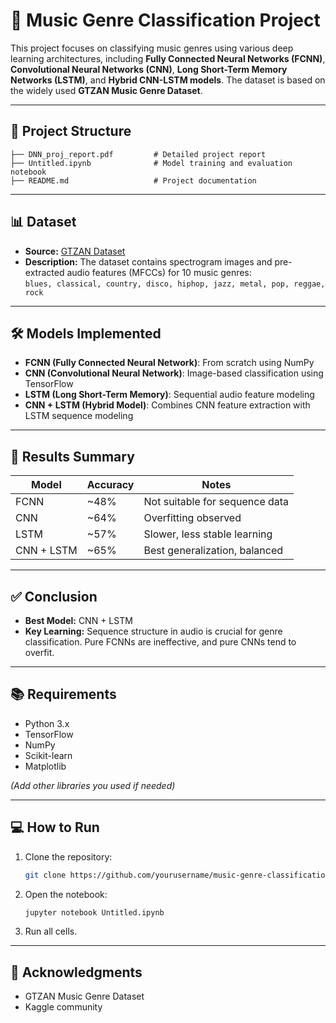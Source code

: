 
# 🎵 Music Genre Classification Project

This project focuses on classifying music genres using various deep learning architectures, including **Fully Connected Neural Networks (FCNN)**, **Convolutional Neural Networks (CNN)**, **Long Short-Term Memory Networks (LSTM)**, and **Hybrid CNN-LSTM models**. The dataset is based on the widely used **GTZAN Music Genre Dataset**.

---

## 📂 Project Structure
```plaintext
├── DNN_proj_report.pdf         # Detailed project report
├── Untitled.ipynb              # Model training and evaluation notebook
├── README.md                   # Project documentation
```

---

## 📊 Dataset
- **Source:** [GTZAN Dataset](https://www.kaggle.com/datasets/andradaolteanu/gtzan-dataset-music-genre-classification/data)
- **Description:** The dataset contains spectrogram images and pre-extracted audio features (MFCCs) for 10 music genres:  
  `blues, classical, country, disco, hiphop, jazz, metal, pop, reggae, rock`

---

## 🛠️ Models Implemented
- **FCNN (Fully Connected Neural Network)**: From scratch using NumPy  
- **CNN (Convolutional Neural Network)**: Image-based classification using TensorFlow  
- **LSTM (Long Short-Term Memory)**: Sequential audio feature modeling  
- **CNN + LSTM (Hybrid Model)**: Combines CNN feature extraction with LSTM sequence modeling

---

## 🚀 Results Summary
| Model          | Accuracy  | Notes                         |
|----------------|-----------|-------------------------------|
| FCNN           | ~48%      | Not suitable for sequence data |
| CNN            | ~64%      | Overfitting observed          |
| LSTM           | ~57%      | Slower, less stable learning  |
| CNN + LSTM     | ~65%      | Best generalization, balanced |

---

## ✅ Conclusion
- **Best Model:** CNN + LSTM  
- **Key Learning:** Sequence structure in audio is crucial for genre classification. Pure FCNNs are ineffective, and pure CNNs tend to overfit.

---

## 📚 Requirements
- Python 3.x
- TensorFlow
- NumPy
- Scikit-learn
- Matplotlib

*(Add other libraries you used if needed)*

---

## 💻 How to Run
1. Clone the repository:
   ```bash
   git clone https://github.com/yourusername/music-genre-classification.git
   ```
2. Open the notebook:
   ```bash
   jupyter notebook Untitled.ipynb
   ```
3. Run all cells.

---

## 🙌 Acknowledgments
- GTZAN Music Genre Dataset  
- Kaggle community
